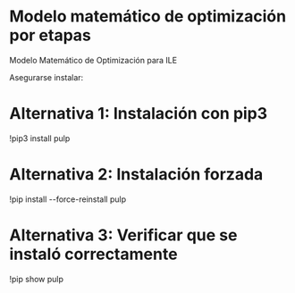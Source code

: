 # Modelo matemático de optimización por etapas

Modelo Matemático de Optimización para ILE

Asegurarse instalar:

# Alternativa 1: Instalación con pip3
!pip3 install pulp

# Alternativa 2: Instalación forzada
!pip install --force-reinstall pulp

# Alternativa 3: Verificar que se instaló correctamente
!pip show pulp
